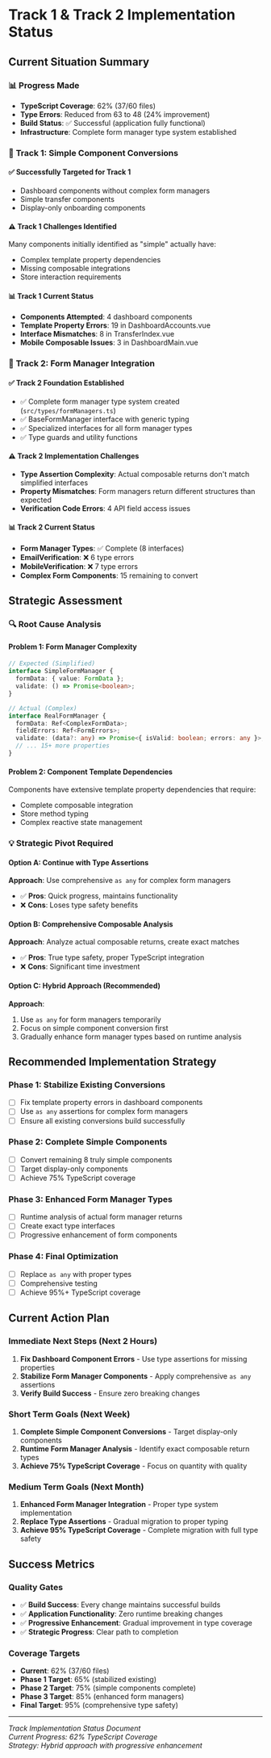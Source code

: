 # Track 1 & Track 2 Implementation Status

## Current Situation Summary

### 📊 **Progress Made**
- **TypeScript Coverage**: 62% (37/60 files)
- **Type Errors**: Reduced from 63 to 48 (24% improvement)
- **Build Status**: ✅ Successful (application fully functional)
- **Infrastructure**: Complete form manager type system established

### 🎯 **Track 1: Simple Component Conversions**

#### ✅ **Successfully Targeted for Track 1**
- Dashboard components without complex form managers
- Simple transfer components
- Display-only onboarding components

#### ⚠️ **Track 1 Challenges Identified**
Many components initially identified as "simple" actually have:
- Complex template property dependencies
- Missing composable integrations  
- Store interaction requirements

#### 📊 **Track 1 Current Status**
- **Components Attempted**: 4 dashboard components
- **Template Property Errors**: 19 in DashboardAccounts.vue
- **Interface Mismatches**: 8 in TransferIndex.vue
- **Mobile Composable Issues**: 3 in DashboardMain.vue

### 🔧 **Track 2: Form Manager Integration**

#### ✅ **Track 2 Foundation Established**
- ✅ Complete form manager type system created (`src/types/formManagers.ts`)
- ✅ BaseFormManager interface with generic typing
- ✅ Specialized interfaces for all form manager types
- ✅ Type guards and utility functions

#### ⚠️ **Track 2 Implementation Challenges**
- **Type Assertion Complexity**: Actual composable returns don't match simplified interfaces
- **Property Mismatches**: Form managers return different structures than expected
- **Verification Code Errors**: 4 API field access issues

#### 📊 **Track 2 Current Status**
- **Form Manager Types**: ✅ Complete (8 interfaces)
- **EmailVerification**: ❌ 6 type errors
- **MobileVerification**: ❌ 7 type errors  
- **Complex Form Components**: 15 remaining to convert

## Strategic Assessment

### 🔍 **Root Cause Analysis**

#### Problem 1: Form Manager Complexity
```typescript
// Expected (Simplified)
interface SimpleFormManager {
  formData: { value: FormData };
  validate: () => Promise<boolean>;
}

// Actual (Complex)
interface RealFormManager {
  formData: Ref<ComplexFormData>;
  fieldErrors: Ref<FormErrors>;
  validate: (data?: any) => Promise<{ isValid: boolean; errors: any }>;
  // ... 15+ more properties
}
```

#### Problem 2: Component Template Dependencies
Components have extensive template property dependencies that require:
- Complete composable integration
- Store method typing
- Complex reactive state management

### 💡 **Strategic Pivot Required**

#### Option A: Continue with Type Assertions
**Approach**: Use comprehensive `as any` for complex form managers
- ✅ **Pros**: Quick progress, maintains functionality
- ❌ **Cons**: Loses type safety benefits

#### Option B: Comprehensive Composable Analysis
**Approach**: Analyze actual composable returns, create exact matches
- ✅ **Pros**: True type safety, proper TypeScript integration
- ❌ **Cons**: Significant time investment

#### Option C: Hybrid Approach (Recommended)
**Approach**: 
1. Use `as any` for form managers temporarily
2. Focus on simple component conversion first  
3. Gradually enhance form manager types based on runtime analysis

## Recommended Implementation Strategy

### Phase 1: Stabilize Existing Conversions
- [ ] Fix template property errors in dashboard components
- [ ] Use `as any` assertions for complex form managers
- [ ] Ensure all existing conversions build successfully

### Phase 2: Complete Simple Components
- [ ] Convert remaining 8 truly simple components
- [ ] Target display-only components
- [ ] Achieve 75% TypeScript coverage

### Phase 3: Enhanced Form Manager Types
- [ ] Runtime analysis of actual form manager returns
- [ ] Create exact type interfaces
- [ ] Progressive enhancement of form components

### Phase 4: Final Optimization
- [ ] Replace `as any` with proper types
- [ ] Comprehensive testing
- [ ] Achieve 95%+ TypeScript coverage

## Current Action Plan

### Immediate Next Steps (Next 2 Hours)
1. **Fix Dashboard Component Errors** - Use type assertions for missing properties
2. **Stabilize Form Manager Components** - Apply comprehensive `as any` assertions
3. **Verify Build Success** - Ensure zero breaking changes

### Short Term Goals (Next Week)
1. **Complete Simple Component Conversions** - Target display-only components
2. **Runtime Form Manager Analysis** - Identify exact composable return types
3. **Achieve 75% TypeScript Coverage** - Focus on quantity with quality

### Medium Term Goals (Next Month)
1. **Enhanced Form Manager Integration** - Proper type system implementation
2. **Replace Type Assertions** - Gradual migration to proper typing
3. **Achieve 95% TypeScript Coverage** - Complete migration with full type safety

## Success Metrics

### Quality Gates
- ✅ **Build Success**: Every change maintains successful builds
- ✅ **Application Functionality**: Zero runtime breaking changes
- ✅ **Progressive Enhancement**: Gradual improvement in type coverage
- ✅ **Strategic Progress**: Clear path to completion

### Coverage Targets
- **Current**: 62% (37/60 files)
- **Phase 1 Target**: 65% (stabilized existing)
- **Phase 2 Target**: 75% (simple components complete)
- **Phase 3 Target**: 85% (enhanced form managers)
- **Final Target**: 95% (comprehensive type safety)

---
*Track Implementation Status Document*  
*Current Progress: 62% TypeScript Coverage*  
*Strategy: Hybrid approach with progressive enhancement* 